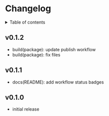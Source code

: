# Changelog

<details>
<summary>Table of contents</summary>

<!-- TOC depthFrom:2 -->

- [v0.1.2](#v012)
- [v0.1.1](#v011)
- [v0.1.0](#v010)

<!-- /TOC -->

</details>

## v0.1.2

- build(package): update publish workflow
- build(package): fix files

## v0.1.1

- docs(README): add workflow status badges

## v0.1.0

- initial release
